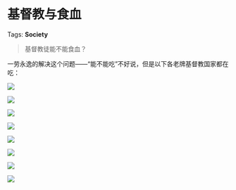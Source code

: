 # 基督教与食血

Tags: **Society**

> 基督教徒能不能食血？



一劳永逸的解决这个问题——“能不能吃”不好说，但是以下各老牌基督教国家都在吃：

![](https://pic3.zhimg.com/50/v2-ad459d44fa196436ef45446677b8b894_720w.jpg?source=1940ef5c)  


![](https://pica.zhimg.com/50/v2-a2d838b52a1f37ca626eaf8ad7550767_720w.jpg?source=1940ef5c)  


![](https://pic1.zhimg.com/50/v2-3a4aad53b443404074a46888eda6583a_720w.jpg?source=1940ef5c)  


![](https://pic2.zhimg.com/50/v2-3fcb70de43e280986f1746df4ce107f1_720w.jpg?source=1940ef5c)  


  


![](https://pica.zhimg.com/50/v2-d1e06cd837d38c8deb38b8bb2305ffe9_720w.jpg?source=1940ef5c)  


![](https://pic1.zhimg.com/50/v2-b8b32374d70806c186f9801d6ad0fb76_720w.jpg?source=1940ef5c)  


![](https://pic2.zhimg.com/50/v2-c669fd196d27d983c4b1dc7ef669f023_720w.jpg?source=1940ef5c)  


![](https://pic2.zhimg.com/50/v2-776f6c27b47561936ac09c7ba4446125_720w.jpg?source=1940ef5c)

